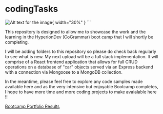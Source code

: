 # codingTasks
![Alt text for the image](path/to/the/image/file.jpg){ width="30%" }  ```
 
This repository is designed to allow me to showcase the work and the learning in the HyperionDev (CoGrammar) boot camp that I will shortly be completing.

I will be adding folders to this repository so please do check back regularly to see what is new. My next upload will be a full stack implementation. It will comprise of a React frontend application that allows for full CRUD operations on a database of "car" objects served via an Express backend with a connection via Mongoose to a MongoDB collection.

In the meantime, please feel free to explore any code samples made available here and as the very intensive but enjoyable Bootcamp completes, I hope to have more time and more coding projects to make avaialable here !! 

[Bootcamp Portfolio Results](https://www.hyperiondev.com/portfolio/AH24020013978/)
